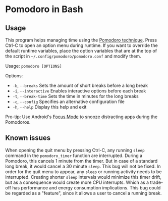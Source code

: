 # Pomodoro in Bash
## Usage
This program helps managing time using the [Pomodoro technique](https://en.wikipedia.org/wiki/Pomodoro_Technique). Press Ctrl-C to open an option menu during runtime. If you want to override the default runtime variables, place the option variables that are at the top of the script in `~/.config/pomodoro/pomodoro.conf` and modify them.

Usage: `pomodoro [OPTIONS]`

Options:
*  `-b`, `--breaks`      Sets the amount of short breaks before a long break
*  `-i`, `--interactive` Enables interactive options before each break
*  `-t`, `--break-time`  Sets the time in minutes for the long breaks
*  `-c`, `--config`      Specifies an alternative configuration file
*  `-h`, `--help`        Display this help and exit

Pro-tip: Use Android's [Focus Mode](https://www.blog.google/products/android/android-focus-mode/) to snooze distracting apps during the Pomodoros.


## Known issues
When opening the quit menu by pressing Ctrl-C, any running `sleep` command in the `pomodoro_timer` function are interrupted. During a Pomodoro, this cancels 1 minute from the timer. But in case of a standard long break, it would cancel a 30 minute `sleep`. This bug will not be fixed. In order for the quit menu to appear, any `sleep` or running activity needs to be interrupted. Creating shorter `sleep` intervals would minimize this timer drift, but as a consequence would create more CPU interrupts. Which as a trade-off has performance and energy consumption implications. This bug could be regarded as a "feature", since it allows a user to cancel a running break.
